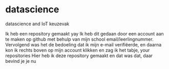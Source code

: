 # datascience
datascience and IoT keuzevak

Ik heb een repository gemaakt yay
Ik heb dit gedaan door een account aan te maken op github met behulp van mijn school email/leerlingnummer.
Vervolgend was het de bedoeling dat ik mijn e-mail verifiëerde, en daarna kon ik rechts boven op mijn account klikken en zag ik het tabje, your repositories
Hier heb ik deze repository gemaakt en dat was dat, daar bevind je je nu
